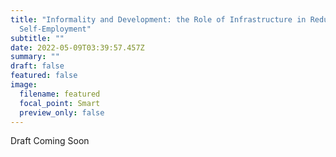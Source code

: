 ```yaml
---
title: "Informality and Development: the Role of Infrastructure in Reducing
  Self-Employment"
subtitle: ""
date: 2022-05-09T03:39:57.457Z
summary: ""
draft: false
featured: false
image:
  filename: featured
  focal_point: Smart
  preview_only: false
---
```

Draft Coming Soon